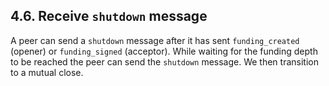 ## 4.6. Receive `shutdown` message

A peer can send a `shutdown` message after it has sent `funding_created` (opener) or `funding_signed` (acceptor). While waiting for the funding depth to be reached the peer can send the `shutdown` message. We then transition to a mutual close.
